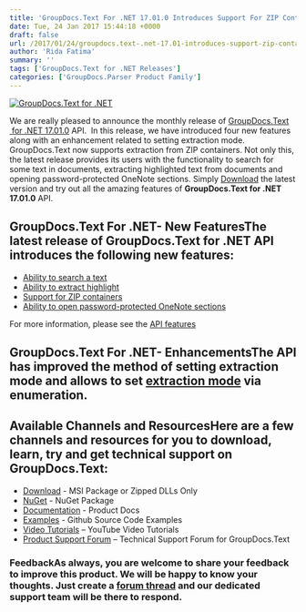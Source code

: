 ```yaml
---
title: 'GroupDocs.Text For .NET 17.01.0 Introduces Support For ZIP Containers'
date: Tue, 24 Jan 2017 15:44:18 +0000
draft: false
url: /2017/01/24/groupdocs.text-.net-17.01-introduces-support-zip-containers/
author: 'Rida Fatima'
summary: ''
tags: ['GroupDocs.Text for .NET Releases']
categories: ['GroupDocs.Parser Product Family']
---
```


[![GroupDocs.Text for .NET](http://blog.groupdocs.com/wp-content/uploads/sites/4/2017/04/groupdocs.text-for-dotnet.png)](https://products.groupdocs.com/)

We are really pleased to announce the monthly release of [GroupDocs.Text  for .NET 17.01.0](https://products.groupdocs.com/ "GroupDocs.Text") API.  In this release, we have introduced four new features along with an enhancement related to setting extraction mode. GroupDocs.Text now supports extraction from ZIP containers. Not only this, the latest release provides its users with the functionality to search for some text in documents, extracting highlighted text from documents and opening password-protected OneNote sections. Simply [Download](https://downloads.groupdocs.com/text/net/new-releases/groupdocs.text-for-.net-17.01.0/ "GroupDocs.Search Download") the latest version and try out all the amazing features of **GroupDocs.Text for .NET 17.01.0** API.

## GroupDocs.Text For .NET- New FeaturesThe latest release of GroupDocs.Text for .NET API introduces the following new features:

*   [Ability to search a text](https://docs.groupdocs.com/)
*   [Ability to extract highlight](https://docs.groupdocs.com/)
*   [Support for ZIP containers](https://docs.groupdocs.com/)
*   [Ability to open password-protected OneNote sections](https://docs.groupdocs.com/)

For more information, please see the [API features](https://docs.groupdocs.com/)

## GroupDocs.Text For .NET- EnhancementsThe API has improved the method of setting extraction mode and allows to set [extraction mode](https://docs.groupdocs.com/) via enumeration.

## Available Channels and ResourcesHere are a few channels and resources for you to download, learn, try and get technical support on GroupDocs.Text:

*   [Download](http://downloads.groupdocs.com/text/net "GroupDocs.Text dll and msi") - MSI Package or Zipped DLLs Only
*   [NuGet](https://www.nuget.org/packages/groupdocs-text-dotnet/16.11.0 "GroupDocs.Text Nuget Package") - NuGet Package
*   [Documentation](https://docs.groupdocs.com/ "GroupDocs.Text Documentation") - Product Docs
*   [Examples](https://github.com/groupdocs-text/GroupDocs.Text-for-.NET "GroupDocs.Text Github repository") - Github Source Code Examples
*   [Video Tutorials](https://www.youtube.com/channel/UCmZHZh89ur7Qu7Ng-Sjg1HQ "GroupDocs.Signature for .NET tutorials") – YouTube Video Tutorials
*   [Product Support Forum](http://groupdocs.com/Community/forums/groupdocs.text-product-family/54/showforum.aspx "GroupDocs.Signature for .NET Support forum") – Technical Support Forum for GroupDocs.Text

### FeedbackAs always, you are welcome to share your feedback to improve this product. We will be happy to know your thoughts. Just create a [forum thread](http://groupdocs.com/Community/forums/default.aspx "Forums link") and our dedicated support team will be there to respond.





